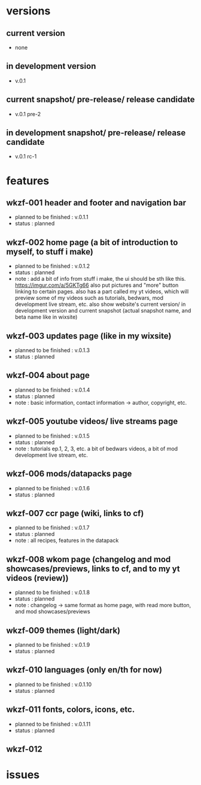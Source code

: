 # versions

## current version
- none
## in development version
- v.0.1
## current snapshot/ pre-release/ release candidate
- v.0.1 pre-2
## in development snapshot/ pre-release/ release candidate
- v.0.1 rc-1

# features

## wkzf-001 header and footer and navigation bar
- planned to be finished : v.0.1.1
- status : planned

## wkzf-002 home page (a bit of introduction to myself, to stuff i make)
- planned to be finished : v.0.1.2
- status : planned
- note : add a bit of info from stuff i make, the ui should be sth like this.
https://imgur.com/a/5GKTg66 also put pictures and "more" button linking to certain pages.
also has a part called my yt videos, which will preview some of my videos such as tutorials, bedwars, mod
development live stream, etc. also show website's current version/ in development version and current 
snapshot (actual snapshot name, and beta name like in wixsite) 

## wkzf-003 updates page (like in my wixsite)
- planned to be finished : v.0.1.3
- status : planned

## wkzf-004 about page 
- planned to be finished : v.0.1.4
- status : planned
- note : basic information, contact information -> author, copyright, etc.

## wkzf-005 youtube videos/ live streams page
- planned to be finished : v.0.1.5
- status : planned
- note : tutorials ep.1, 2, 3, etc. a bit of bedwars videos, a bit of mod development live stream, etc.

## wkzf-006 mods/datapacks page
- planned to be finished : v.0.1.6
- status : planned

## wkzf-007 ccr page (wiki, links to cf)
- planned to be finished : v.0.1.7
- status : planned
- note : all recipes, features in the datapack

## wkzf-008 wkom page (changelog and mod showcases/previews, links to cf, and to my yt videos (review)) 
- planned to be finished : v.0.1.8
- status : planned
- note : changelog -> same format as home page,  with read more button, and mod showcases/previews

## wkzf-009 themes (light/dark)
- planned to be finished : v.0.1.9
- status : planned

## wkzf-010 languages (only en/th for now)
- planned to be finished : v.0.1.10
- status : planned

## wkzf-011 fonts, colors, icons, etc.
- planned to be finished : v.0.1.11
- status : planned

## wkzf-012 

# issues
